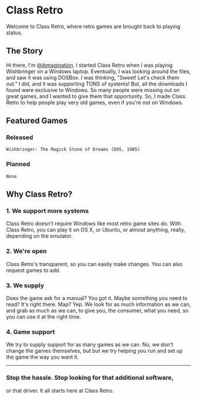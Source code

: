 # Class Retro

Welcome to Class Retro, where retro games are brought back to playing status.


## The Story

Hi there, I'm [@jbmagination](https://github.com/jbmagination). I started Class Retro when I was playing Wishbringer on a Windows laptop. Eventually, I was looking around the files, and saw it was using DOSBox. I was thinking, "Sweet! Let's check them out." I did, and it was supporting TONS of systems! But, all the downloads I found were exclusive to Windows. So many people were missing out on great games, and I wanted to give them that opportunity. So, I made Class Retro to help people play very old games, even if you're not on Windows. 

## Featured Games

### Released
```
Wishbringer: The Magick Stone of Dreams (DOS, 1985)
```

### Planned
```
None
```

## Why Class Retro?

### 1. We support more systems
Class Retro doesn't require Windows like most retro game sites do. With Class Retro, you can play it on OS X, or Ubuntu, or almost anything, really, depending on the emulator.

### 2. We're open
Class Retro's transparent, so you can easily make changes. You can also request games to add.

### 3. We supply
Does the game ask for a manual? You got it. Maybe something you need to read? It's right there. Map? Yep. We look for as much information as we can, and grab as much as we can, to give you, the consumer, what you need, so you can use it at the right time.

### 4. Game support
We try to supply support for as many games as we can. No, we don't change the games themselves, but but we try helping you run and set up the game the way you want it.

---

### Stop the hassle. Stop looking for that additional software,
or that driver. It all starts here at Class Retro.
